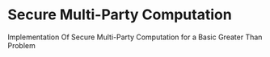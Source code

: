 # Secure Multi-Party Computation
Implementation Of Secure Multi-Party Computation for a Basic Greater Than Problem
